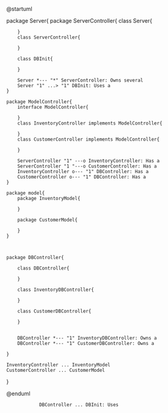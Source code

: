 @startuml

package Server{
    package ServerController{
        class Server{

        }
        class ServerController{

        }

        class DBInit{

        }

        Server *--- "*" ServerController: Owns several
        Server "1" ...> "1" DBInit: Uses a
    }
    
    package ModelController{
        interface ModelController{

        }
        class InventoryController implements ModelController{

        }
        class CustomerController implements ModelController{

        }

        ServerController "1" ---o InventoryController: Has a
        ServerController "1 "---o CustomerController: Has a
        InventoryController o--- "1" DBController: Has a
        CustomerController o--- "1" DBController: Has a
    }

    package model{
        package InventoryModel{

        }

        package CustomerModel{

        }
    }



    package DBController{

        class DBController{

        }

        class InventoryDBController{

        }

        class CustomerDBController{

        }


        DBController *--- "1" InventoryDBController: Owns a
        DBController *--- "1" CustomerDBController: Owns a

    }

    InventoryController ... InventoryModel
    CustomerController ... CustomerModel
}



@enduml


                DBController ... DBInit: Uses